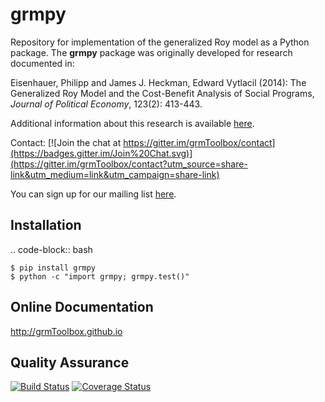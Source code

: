 grmpy
===================

Repository for implementation of the generalized Roy model as a Python package. The **grmpy** package was originally developed for research documented in: 

Eisenhauer, Philipp and James J. Heckman, Edward Vytlacil (2014): The Generalized Roy Model and the Cost-Benefit Analysis of Social Programs, *Journal of Political Economy*, 123(2): 413-443.

Additional information about this research is available [here](http://www.policy-lab.org/cb-analysis).

Contact: [![Join the chat at https://gitter.im/grmToolbox/contact](https://badges.gitter.im/Join%20Chat.svg)](https://gitter.im/grmToolbox/contact?utm_source=share-link&utm_medium=link&utm_campaign=share-link)

You can sign up for our mailing list [here](http://eepurl.com/RStEH).

Installation
------------

.. code-block:: bash

    $ pip install grmpy
    $ python -c "import grmpy; grmpy.test()"

Online Documentation
--------------------

http://grmToolbox.github.io

Quality Assurance
-----------------

[![Build Status](https://travis-ci.org/grmToolbox/grmToolbox.svg?branch=master)](https://travis-ci.org/grmToolbox/grmToolbox)
[![Coverage Status](https://coveralls.io/repos/grmToolbox/grmToolbox/badge.svg)](https://coveralls.io/r/grmToolbox/grmToolbox)


